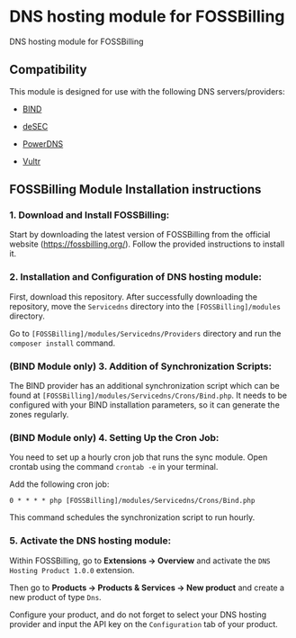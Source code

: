 # DNS hosting module for FOSSBilling
DNS hosting module for FOSSBilling

## Compatibility

This module is designed for use with the following DNS servers/providers:

- [BIND](https://www.isc.org/bind/)

- [deSEC](https://desec.io/)

- [PowerDNS](https://www.powerdns.com/)

- [Vultr](https://www.vultr.com/)

## FOSSBilling Module Installation instructions

### 1. Download and Install FOSSBilling:

Start by downloading the latest version of FOSSBilling from the official website (https://fossbilling.org/). Follow the provided instructions to install it.

### 2. Installation and Configuration of DNS hosting module:

First, download this repository. After successfully downloading the repository, move the `Servicedns` directory into the `[FOSSBilling]/modules` directory.

Go to `[FOSSBilling]/modules/Servicedns/Providers` directory and run the `composer install` command.

### (BIND Module only) 3. Addition of Synchronization Scripts:

The BIND provider has an additional synchronization script which can be found at `[FOSSBilling]/modules/Servicedns/Crons/Bind.php`. It needs to be configured with your BIND installation parameters, so it can generate the zones regularly.

### (BIND Module only) 4. Setting Up the Cron Job:

You need to set up a hourly cron job that runs the sync module. Open crontab using the command `crontab -e` in your terminal.

Add the following cron job:

`0 * * * * php [FOSSBilling]/modules/Servicedns/Crons/Bind.php`

This command schedules the synchronization script to run hourly.

### 5. Activate the DNS hosting module:

Within FOSSBilling, go to **Extensions -> Overview** and activate the `DNS Hosting Product 1.0.0` extension.

Then go to **Products -> Products & Services -> New product** and create a new product of type `Dns`.

Configure your product, and do not forget to select your DNS hosting provider and input the API key on the `Configuration` tab of your product.